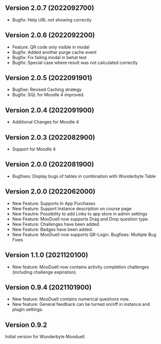 ## Version 2.0.7 (2022092700)
* Bugfix: Help URL not showing correctly

## Version 2.0.6 (2022092200)
* Feature: QR code only visible in modal
* Bugfix: Added another purge cache event
* Bugfix: Fix failing modal in behat test
* Bugfix: Special case where result was not calculated correctly

## Version 2.0.5 (2022091901)
* Bugfixe: Revised Caching strategy
* Bugfix: SQL for Moodle 4 improved.

## Version 2.0.4 (2022091900)
* Additional Changes for Moodle 4

## Version 2.0.3 (2022082900)
* Support for Moodle 4

## Version 2.0.0 (2022081900)
* Bugfixes: Display bugs of tables in combination with Wunderbyte Table

## Version 2.0.0 (2022062000)
* New Feature: Supports In App Purchases
* New Feature: Support Instance description on course page
* New Feautre: Possibility to add Links to app store in admin settings
* New Feature: MooDuell now supports Drag and Drop question type.
* New Feature: Challenges have been added.
* New Feature: Badges have been added.
* New Feature: MooDuell now supports QR-Login.
Bugfixes: Multiple Bug Fixes

## Version 1.1.0 (2021120100)
* New feature: MooDuell now contains activity completion challenges (including challenge expiration).

## Version 0.9.4 (2021101900)
* New feature: MooDuell contains numerical questions now.
* New feature: General feedback can be turned on/off in instance and plugin settings.

## Version 0.9.2
Initial version for Wunderbyte Mooduell.